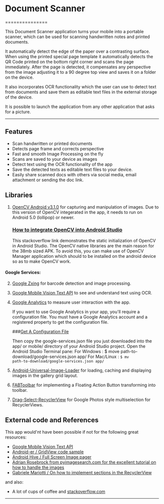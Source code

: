 # Document Scanner

===============

This Document Scanner application turns your mobile into a portable scanner, which can be used for scanning handwritten notes and printed documents.

It automatically detect the edge of the paper over a contrasting surface. When using the printed special page template it automatically detects the QR Code printed on the bottom right corner and scans the page immediately. After the page is detected, it compensates any perspective from the image adjusting it to a 90 degree top view and saves it on a folder on the device.

It also incorporates OCR functionality which the user can use to detect text from documents and save them as editable text files in the external storage of the device.

It is  possible to launch the application from any other application that asks for a picture.

<hr>

## Features

* Scan handwritten or printed documents
* Detects page frame and corrects perspective
* Fast and smooth Image Processing on the fly
* Scans are saved to your device as images
* Detect text using the OCR functionality of the app
* Save the detected texts as editable text files to your device.
* Easily share scanned docs with others via social media, email attachment or sending the doc link.




## Libraries
1. [OpenCV Android v3.1.0](http://opencv.org/platforms/android.html) for capturing and manipulation of images.
	Due to this version of OpenCV integerated in the app, it needs to run on Android 5.0 (lollipop) or newer. 
	
	### [How to integrate OpenCV into Android Studio](http://stackoverflow.com/questions/27406303/opencv-in-android-studio) 
	
	This stackoverflow link demonstrates the static initialization of OpenCV in Android Studio. The OpenCV native libraries are the main reason for the 38mb sized APK. To avoid this, you can make use of OpenCV Manager application which should to be installed on the android device so as to make OpenCV work.

#### Google Services:

2. [Google Zxing](https://github.com/zxing/zxing) for barcode detection and image processing.

3. [Google Mobile Vision Text API](https://developers.google.com/vision/) to see and understand text using OCR.

4. [Google Analytics](https://developers.google.com/analytics/devguides/collection/android/v4/) to measure user interaction with the app.

	If you want to use Google Analytics in your app, you'll require a configuration file.  You must have a Google Analytics account and a registered property to get the configuration file.
	
	###[Get A Configuration File](https://developers.google.com/mobile/add?platform=android&cntapi=analytics&cnturl=https:%2F%2Fdevelopers.google.com%2Fanalytics%2Fdevguides%2Fcollection%2Fandroid%2Fv4%2Fapp%3Fconfigured%3Dtrue&cntlbl=Continue%20Adding%20Analytics)
	
	Then copy the google-services.json file you just downloaded into the app/ or mobile/ directory of your Android Studio project. Open the Android Studio Terminal pane:
	For Windows : $ move path-to-download/google-services.json app/
	For Mac/Linux : <code>$ mv path-to-download/google-services.json app/</code>
	
5. [Android-Universal-Image-Loader](https://github.com/nostra13/Android-Universal-Image-Loader) for loading, caching and displaying images in the gallery grid layout.

6. [FABToolbar](https://github.com/fafaldo/FABToolbar) for implementing a Floating Action Button transforming into toolbar.

7. [Drag-Select-RecyclerView](https://github.com/afollestad/drag-select-recyclerview) for Google Photos style multiselection for RecyclerViews.


## External code and References 

This app would'nt have been possible if not for the following great resources:

* [Google Mobile Vision Text API](https://developers.google.com/vision/text-overview)
* [Android-er / GridView code sample](http://android-er.blogspot.com.br/2012/07/gridview-loading-photos-from-sd-card.html)
* [Android Hive / Full Screen Image pager](http://www.androidhive.info/2013/09/android-fullscreen-image-slider-with-swipe-and-pinch-zoom-gestures/)
* [Adrian Rosebrock from pyimagesearch.com for the excellent tutorial on how to handle the images](http://www.pyimagesearch.com/2014/09/01/build-kick-ass-mobile-document-scanner-just-5-minutes/)
* [Gabriele Mariotti / On how to implement sections in the RecyclerView](https://gist.github.com/gabrielemariotti/e81e126227f8a4bb339c)

and also:
* A lot of cups of coffee and [stackoverflow.com](http://stackoverflow.com/)

<hr>